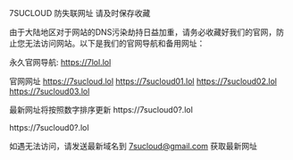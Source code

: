 7SUCLOUD 防失联网址 请及时保存收藏

由于大陆地区对于网站的DNS污染劫持日益加重，请务必收藏好我们的官网，防止您无法访问网站。以下是我们的官网导航和备用网址：

永久官网导航: https://7lol.lol

官网网址
https://7sucloud.lol
https://7sucloud01.lol
https://7sucloud02.lol
https://7sucloud03.lol

最新网址将按照数字排序更新
https://7sucloud0?.lol

https://7sucloud0?.lol

如遇无法访问，请发送最新域名到 7sucloud@gmail.com 获取最新网址
